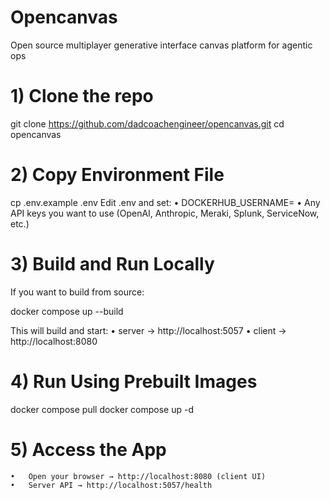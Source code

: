 # Opencanvas
Open source multiplayer generative interface canvas platform for agentic ops

# 1) Clone the repo
git clone https://github.com/dadcoachengineer/opencanvas.git
cd opencanvas

# 2) Copy Environment File
cp .env.example .env
Edit .env and set:
	•	DOCKERHUB_USERNAME=<your-dockerhub-username>
	•	Any API keys you want to use (OpenAI, Anthropic, Meraki, Splunk, ServiceNow, etc.)

# 3) Build and Run Locally
If you want to build from source:

docker compose up --build

This will build and start:
	•	server → http://localhost:5057
	•	client → http://localhost:8080

# 4) Run Using Prebuilt Images
docker compose pull
docker compose up -d

# 5) Access the App
	•	Open your browser → http://localhost:8080 (client UI)
	•	Server API → http://localhost:5057/health
